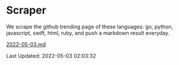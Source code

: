 # Scraper

We scrape the github trending page of these languages: go, python, javascript, swift, html, ruby, and push a markdown result everyday.

[2022-05-03.md](https://github.com/henson/Scraper/blob/master/2022-05-03.md)

Last Updated: 2022-05-03 02:03:32